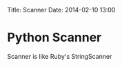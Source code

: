 Title: Scanner
Date: 2014-02-10 13:00

Python Scanner
==============

Scanner is like Ruby's StringScanner
